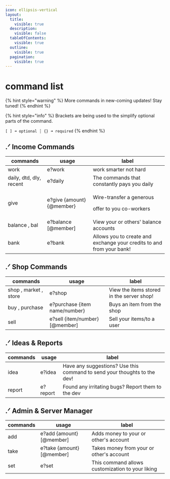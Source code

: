 ```yaml
---
icon: ellipsis-vertical
layout:
  title:
    visible: true
  description:
    visible: false
  tableOfContents:
    visible: true
  outline:
    visible: true
  pagination:
    visible: true
---
```


# command list

{% hint style="warning" %}
More commands in new-coming updates! Stay tuned!
{% endhint %}

{% hint style="info" %}
Brackets are being used to the simplify optional parts of the command.

`[ ] ➜ optional ┆︎ {} ➜ required`
{% endhint %}

## &#x20;.ᐟ  Income Commands

| commands                | usage                     | label                                                                 |
| ----------------------- | ------------------------- | --------------------------------------------------------------------- |
| work                    | e?work                    | work smarter not hard                                                 |
| daily, dtd, dly, recent | e?daily                   | The commands that constantly pays you daily                           |
| give                    | e?give {amount} {@member} | <p>Wire-transfer a generous </p><p>offer to you co-workers</p>        |
| balance , bal           | e?balance \[@member]      | View your or others' balance accounts                                 |
| bank                    | e?bank                    | Allows you to create and exchange your credits to and from your bank! |

## &#x20;.ᐟ  Shop Commands

| commands              | usage                           | label                                     |
| --------------------- | ------------------------------- | ----------------------------------------- |
| shop , market , store | e?shop                          | View the items stored in the server shop! |
| buy , purchase        | e?purchase {item name/number}   | Buys an item from the shop                |
| sell                  | e?sell {item/number} \[@member] | Sell your items/to a user                 |

## &#x20;.ᐟ  Ideas & Reports

| commands | usage    | label                                                                    |
| -------- | -------- | ------------------------------------------------------------------------ |
| idea     | e?idea   | Have any suggestions? Use this command to send your thoughts to the dev! |
| report   | e?report | Found any irritating bugs? Report them to the dev                        |

## &#x20;.ᐟ  Admin & Server Manager

| commands | usage                      | label                                            |
| -------- | -------------------------- | ------------------------------------------------ |
| add      | e?add {amount} \[@member]  | Adds money to your or other's account            |
| take     | e?take {amount} \[@member] | Takes money from your or other's account         |
| set      | e?set                      | This command allows customization to your liking |

